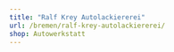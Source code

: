 ```yaml
---
title: "Ralf Krey Autolackiererei"
url: /bremen/ralf-krey-autolackiererei/
shop: Autowerkstatt
---
```

